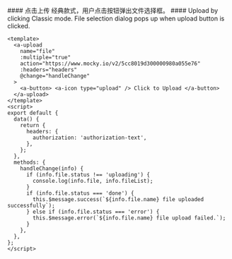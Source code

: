<cn>
#### 点击上传
经典款式，用户点击按钮弹出文件选择框。
</cn>

<us>
#### Upload by clicking
Classic mode. File selection dialog pops up when upload button is clicked.
</us>

```vue
<template>
  <a-upload
    name="file"
    :multiple="true"
    action="https://www.mocky.io/v2/5cc8019d300000980a055e76"
    :headers="headers"
    @change="handleChange"
  >
    <a-button> <a-icon type="upload" /> Click to Upload </a-button>
  </a-upload>
</template>
<script>
export default {
  data() {
    return {
      headers: {
        authorization: 'authorization-text',
      },
    };
  },
  methods: {
    handleChange(info) {
      if (info.file.status !== 'uploading') {
        console.log(info.file, info.fileList);
      }
      if (info.file.status === 'done') {
        this.$message.success(`${info.file.name} file uploaded successfully`);
      } else if (info.file.status === 'error') {
        this.$message.error(`${info.file.name} file upload failed.`);
      }
    },
  },
};
</script>
```
